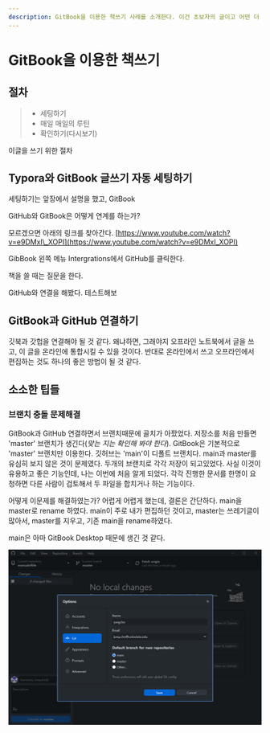 ```yaml
---
description: GitBook을 이용한 책쓰기 사례를 소개한다. 이건 초보자의 글이고 어떤 더 낫은 방법이 있는 지 모르겠다.
---
```


# GitBook을 이용한 책쓰기

## 절차

> * 세팅하기
> * 매일 매일의 루틴
> * 확인하기\(다시보기\)

이글을 쓰기 위한 절차

## Typora와 GitBook 글쓰기 자동 세팅하기

세팅하기는 앞장에서 설명을 했고, GitBook

GitHub와 GitBook은 어떻게 연계를 하는가?

모르겠으면 아래의 링크를 찾아간다. [https://www.youtube.com/watch?v=e9DMxI\_XOPI](https://www.youtube.com/watch?v=e9DMxI_XOPI)

GibBook 왼쪽 메뉴 Intergrations에서 GitHub를 클릭한다.

책을 쓸 때는 질문을 한다.

GitHub와 연결을 해봤다. 테스트해보

## GitBook과 GitHub 연결하기

깃북과 갓헙을 연결해야 될 것 같다. 왜냐하면, 그래야지 오프라인 노트북에서 글을 쓰고, 이 글을 온라인에 통합시킬 수 있을 것이다. 반대로 온라인에서 쓰고 오프라인에서 편집하는 것도 하나의 좋은 방법이 될 것 같다.

## 소소한 팁들

### 브랜치 충돌 문제해결

GitBook과 GitHub 연결하면서 브랜치때문에 골치가 아팠었다. 저장소를 처음 만들면 'master' 브랜치가 생긴다\(_맞는 지는 확인해 봐야 한다_\). GitBook은 기본적으로 'master' 브랜치만 이용한다. 깃허브는 'main'이 디폴트 브랜치다. main과 master를 유심히 보지 않은 것이 문제였다. 두개의 브랜치로 각각 저장이 되고있었다. 사실 이것이 유용하고 좋은 기능인데, 나는 이번에 처음 알게 되었다. 각각 진행한 문서를 한명이 요청하면 다른 사람이 검토해서 두 파일을 합치거나 하는 기능이다.

어떻게 이문제를 해결하였는가? 어렵게 어렵게 했는데, 결론은 간단하다. main을 master로 rename 하였다. main이 주로 내가 편집하던 것이고, master는 쓰레기글이 많아서, master를 지우고, 기존 main을 rename하였다.

main은 아마 GitBook Desktop 때문에 생긴 것 같다.

![image-20210414200050920](../.gitbook/assets/image-20210414200050920.png)

